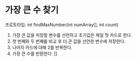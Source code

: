 # 가장 큰 수 찾기
프로토타입: int findMaxNumber(int numArray[], int count)
1. 가장 큰 값을 저장할 변수를 선언하고 초기값은 제일 첫 카드로 한다.
2. 첫 번째와 두 번째를 비교 후 더 큰 값을 선언한 변수에 저장한다.
3. 나머지 카드에 대해 2를 반복한다.
4. 가장 큰 수를 반환한다.
[]
